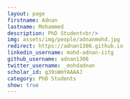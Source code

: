 ```yaml
---
layout: page
firstname: Adnan
lastname: Mohammed
description: PhD Student<br/>
img: assets/img/people/adnanmohd.jpg
redirect: https://adnan1306.github.io
linkedin_username: mohd-adnan-iitg
github_username: adnan1306
twitter_username: _mohdadnan
scholar_id: g39sWmYAAAAJ
category: PhD Students
show: true
---
```

